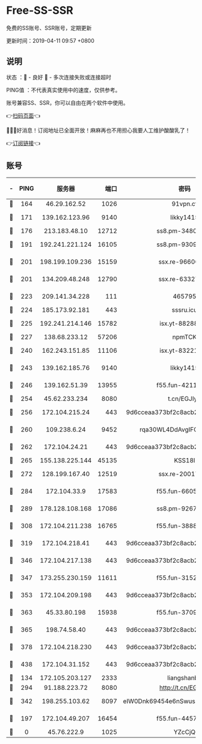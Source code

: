 # Free-SS-SSR

免费的SS账号、SSR账号，定期更新

更新时间：2019-04-11 09:57 +0800

## 说明

状态     ：🙂 - 良好 🙁 - 多次连接失败或连接超时

PING值   ：不代表真实使用中的速度，仅供参考。

账号兼容SS、SSR，你可以自由在两个软件中使用。

👉[扫码页面](https://liesauer.github.io/Free-SS-SSR/)👈

🎉🎉🎉好消息！订阅地址已全面开放！麻麻再也不用担心我要人工维护酸酸乳了！

👉[订阅链接](https://www.liesauer.net/yogurt/subscribe?ACCESS_TOKEN=DAYxR3mMaZAsaqUb)👈

## 账号

|-|PING|服务器|端口|密码|加密方式|区域|
|:----:|:----:|:-----:|-----:|:----:|:----:|:----:|
|🙂|164|46.29.162.52|1026|91vpn.cf|rc4-md5|RU|
|🙂|171|139.162.123.96|9140|likky1415|aes-256-cfb|JP|
|🙂|176|213.183.48.10|12712|ss8.pm-34809134|rc4-md5|RU|
|🙂|191|192.241.221.124|16105|ss8.pm-93095880|aes-256-cfb|US|
|🙂|201|198.199.109.236|15159|ssx.re-96600501|aes-256-cfb|US|
|🙂|201|134.209.48.248|12790|ssx.re-63327109|aes-256-cfb|US|
|🙂|223|209.141.34.228|111|465795|aes-256-cfb|US|
|🙂|224|185.173.92.181|443|sssru.icu|rc4-md5|RU|
|🙂|225|192.241.214.146|15782|isx.yt-88288711|aes-256-cfb|US|
|🙂|227|138.68.233.12|57206|npmTCK|rc4-md5|US|
|🙂|240|162.243.151.85|11106|isx.yt-83221950|aes-256-cfb|US|
|🙂|243|139.162.185.76|9140|likky1415|aes-256-cfb|DE|
|🙂|246|139.162.51.39|13955|f55.fun-42110980|aes-256-cfb|SG|
|🙂|254|45.62.233.234|8080|t.cn/EGJIyrl|rc4-md5|CA|
|🙂|256|172.104.215.24|443|9d6cceaa373bf2c8acb22e60b6a58be6|aes-256-cfb|US|
|🙂|260|109.238.6.24|9452|rqa30WL4DdAvgIFG6Fs3znzTa|aes-256-cfb|FR|
|🙂|262|172.104.24.21|443|9d6cceaa373bf2c8acb22e60b6a58be6|aes-256-cfb|US|
|🙂|265|155.138.225.144|45135|KSS18l|rc4-md5|US|
|🙂|272|128.199.167.40|12519|ssx.re-20017182|aes-256-cfb|SG|
|🙂|284|172.104.33.9|17583|f55.fun-66050377|aes-256-cfb|SG|
|🙂|289|178.128.108.168|17086|ss8.pm-92671065|aes-256-cfb|SG|
|🙂|308|172.104.211.238|16765|f55.fun-38882804|aes-256-cfb|US|
|🙂|319|172.104.218.41|443|9d6cceaa373bf2c8acb22e60b6a58be6|aes-256-cfb|US|
|🙂|346|172.104.217.138|443|9d6cceaa373bf2c8acb22e60b6a58be6|aes-256-cfb|US|
|🙂|347|173.255.230.159|11611|f55.fun-31525940|aes-256-cfb|US|
|🙂|353|172.104.209.198|443|9d6cceaa373bf2c8acb22e60b6a58be6|aes-256-cfb|US|
|🙂|363|45.33.80.198|15938|f55.fun-37093632|aes-256-cfb|US|
|🙂|365|198.74.58.40|443|9d6cceaa373bf2c8acb22e60b6a58be6|aes-256-cfb|US|
|🙂|378|172.104.218.230|443|9d6cceaa373bf2c8acb22e60b6a58be6|aes-256-cfb|US|
|🙂|438|172.104.31.152|443|9d6cceaa373bf2c8acb22e60b6a58be6|aes-256-cfb|US|
|🙂|134|172.105.203.127|2333|liangshanbo|chacha20|JP|
|🙂|294|91.188.223.72|8080|http://t.cn/EGJIyrl|rc4-md5|RU|
|🙂|342|198.255.103.62|8097|eIW0Dnk69454e6nSwuspv9DmS201tQ0D|aes-256-cfb|US|
|🙁|197|172.104.49.207|16454|f55.fun-44571125|aes-256-cfb|SG|
|🙁|0|45.76.222.9|1025|YZcCjQ|rc4-md5|JP|
